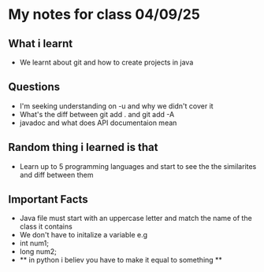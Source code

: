 # My notes for class 04/09/25

## What i learnt
 - We learnt about git and how to create projects in java

## Questions
 - I'm seeking understanding on -u and why we didn't cover it 
 - What's the diff between git add . and git add -A
 - javadoc and what does API documentaion mean 

## Random thing i learned is that 
 - Learn up to 5 programming languages and start to see the the similarites and diff between them 

## Important Facts 
 - Java file must start with an uppercase letter and match the name of the class it contains
 - We don't have to initalize a variable e.g
 - int num1;
 - long num2; 
 - ** in python i believ you have to make it equal to something **  
